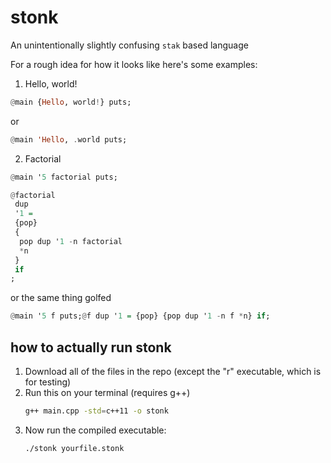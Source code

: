 # stonk
An unintentionally slightly confusing `stak` based language

For a rough idea for how it looks like here's some examples:
1. Hello, world!
```hs
@main {Hello, world!} puts;
```
or
```hs
@main 'Hello, .world puts;
```
2. Factorial
```hs
@main '5 factorial puts;

@factorial
 dup
 '1 =
 {pop}
 {
  pop dup '1 -n factorial
  *n
 }
 if
;
```
or the same thing golfed
```hs
@main '5 f puts;@f dup '1 = {pop} {pop dup '1 -n f *n} if;
```

## how to actually run stonk
1. Download all of the files in the repo (except the "r" executable, which is for testing)
2. Run this on your terminal (requires g++)
   ```sh
   g++ main.cpp -std=c++11 -o stonk
   ```
3. Now run the compiled executable:
    ```
    ./stonk yourfile.stonk
    ```
